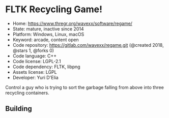 # FLTK Recycling Game!

- Home: https://www.thregr.org/wavexx/software/regame/
- State: mature, inactive since 2014
- Platform: Windows, Linux, macOS
- Keyword: arcade, content open
- Code repository: https://gitlab.com/wavexx/regame.git (@created 2018, @stars 1, @forks 0)
- Code language: C++
- Code license: LGPL-2.1
- Code dependency: FLTK, libpng
- Assets license: LGPL
- Developer: Yuri D'Elia

Control a guy who is trying to sort the garbage falling from above into three recycling containers.

## Building
